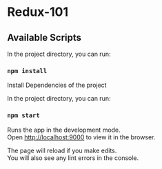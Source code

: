 # Redux-101

## Available Scripts

In the project directory, you can run:

### `npm install`

Install Dependencies of the project

In the project directory, you can run:

### `npm start`

Runs the app in the development mode.\
Open [http://localhost:9000](http://localhost:9000) to view it in the browser.

The page will reload if you make edits.\
You will also see any lint errors in the console.
